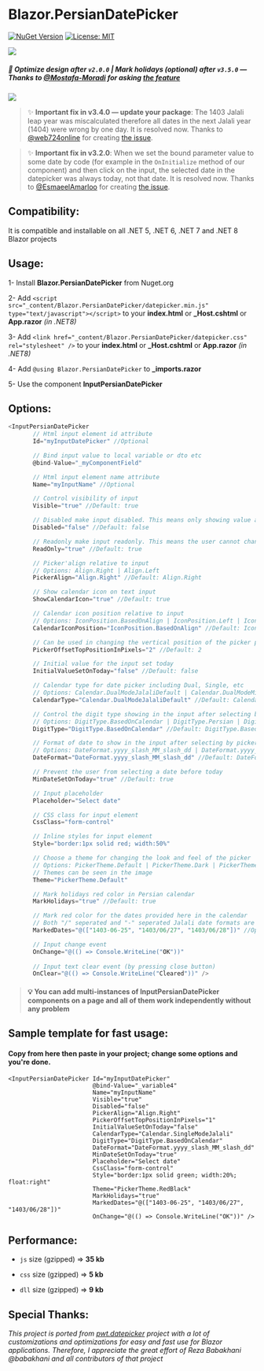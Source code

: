 ﻿# Blazor.PersianDatePicker
 
[![NuGet Version](https://img.shields.io/nuget/v/Blazor.PersianDatePicker.svg?style=flat)](https://www.nuget.org/packages/Blazor.PersianDatePicker/)
[![License: MIT](https://img.shields.io/badge/License-MIT-blue.svg)](https://raw.githubusercontent.com/farshaddavoudi/Blazor.PersianDatePicker/master/LICENSE)

<img src="https://github.com/fericode/Blazor.PersianDatePicker/blob/master/screenshot.png">

##### 🎈 Optimize design after `v2.0.0` | Mark holidays (optional) after `v3.5.0` — Thanks to [@Mostafa-Moradi](https://github.com/Mostafa-Moradi) for asking [the feature](https://github.com/farshaddavoudi/Blazor.PersianDatePicker/issues/93)

<img src="https://github.com/fericode/Blazor.PersianDatePicker/blob/master/screenshot-design-changes.png">

> ✨ **Important fix in v3.4.0 — update your package**: The 1403 Jalali leap year was miscalculated therefore all dates in the next Jalali year (1404) were wrong by one day. It is resolved now. Thanks to [@web724online](https://github.com/web724online) for creating [the issue](https://github.com/farshaddavoudi/Blazor.PersianDatePicker/issues/89).

> ✨ **Important fix in v3.2.0**: When we set the bound parameter value to some date by code (for example in the `OnInitialize` method of our component) and then click on the input, the selected date in the datepicker was always today, not that date. It is resolved now. Thanks to [@EsmaeelAmarloo](https://github.com/EsmaeelAmarloo) for creating [the issue](https://github.com/farshaddavoudi/Blazor.PersianDatePicker/issues/60#issuecomment-1820790657).

## Compatibility:
It is compatible and installable on all .NET 5, .NET 6, .NET 7 and .NET 8 Blazor projects

## Usage:

1- Install **Blazor.PersianDatePicker** from Nuget.org

2- Add `<script src="_content/Blazor.PersianDatePicker/datepicker.min.js" type="text/javascript"></script>` to your **index.html** or **_Host.cshtml** or **App.razor** *(in .NET8)*

3- Add `<link href="_content/Blazor.PersianDatePicker/datepicker.css" rel="stylesheet" />` to your **index.html** or **_Host.cshtml** or **App.razor** *(in .NET8)*

4- Add `@using Blazor.PersianDatePicker` to **_imports.razor**

5- Use the component **InputPersianDatePicker** 

## Options:

```csharp
<InputPersianDatePicker 
       // Html input element id attribute 
       Id="myInputDatePicker" //Optional

       // Bind input value to local variable or dto etc
       @bind-Value="_myComponentField"

       // Html input element name attribute
       Name="myInputName" //Optional

       // Control visibility of input
       Visible="true" //Default: true

       // Disabled make input disabled. This means only showing value and the picker popup won't open
       Disabled="false" //Default: false

       // Readonly make input readonly. This means the user cannot change the picker value e.g. by typing
       ReadOnly="true" //Default: true

       // Picker'align relative to input
       // Options: Align.Right | Align.Left
       PickerAlign="Align.Right" //Default: Align.Right

       // Show calendar icon on text input
       ShowCalendarIcon="true" //Default: true

       // Calendar icon position relative to input
       // Options: IconPosition.BasedOnAlign | IconPosition.Left | IconPosition.Right
       CalendarIconPosition="IconPosition.BasedOnAlign" //Default: IconPosition.BasedOnAlign

       // Can be used in changing the vertical position of the picker popup relative to the input
       PickerOffsetTopPositionInPixels="2" //Default: 2

       // Initial value for the input set today
       InitialValueSetOnToday="false" //Default: false

       // Calendar type for date picker including Dual, Single, etc
       // Options: Calendar.DualModeJalaliDefault | Calendar.DualModeMiladiDefault | Calendar.SingleModeJalali | Calendar.SingleModeMiladi
       CalendarType="Calendar.DualModeJalaliDefault" //Default: Calendar.DualModeJalaliDefault

       // Control the digit type showing in the input after selecting by the picker
       // Options: DigitType.BasedOnCalendar | DigitType.Persian | DigitType.English
       DigitType="DigitType.BasedOnCalendar" //Default: DigitType.BasedOnCalendar

       // Format of date to show in the input after selecting by picker, e.g. 1400/01/01 or 1400-01-01
       // Options: DateFormat.yyyy_slash_MM_slash_dd | DateFormat.yyyy_dash_MM_dash_dd
       DateFormat="DateFormat.yyyy_slash_MM_slash_dd" //Default: DateFormat.yyyy_slash_MM_slash_dd

       // Prevent the user from selecting a date before today
       MinDateSetOnToday="true" //Default: true

       // Input placeholder
       Placeholder="Select date"

       // CSS class for input element
       CssClass="form-control"

       // Inline styles for input element
       Style="border:1px solid red; width:50%"

       // Choose a theme for changing the look and feel of the picker
       // Options: PickerTheme.Default | PickerTheme.Dark | PickerTheme.Blue | PickerTheme.Cheerup | PickerTheme.RedBlack
       // Themes can be seen in the image
       Theme="PickerTheme.Default"

       // Mark holidays red color in Persian calendar
       MarkHolidays="true" //Default: true

       // Mark red color for the dates provided here in the calendar
       // Both "/" seperated and "-" seperated Jalali date formats are valid
       MarkedDates="@(["1403-06-25", "1403/06/27", "1403/06/28"])" //Optional

       // Input change event
       OnChange="@(() => Console.WriteLine("OK"))"
                        
       // Input text clear event (by pressing close button)
       OnClear="@(() => Console.WriteLine("Cleared"))" />

```

> #### 💡 You can add multi-instances of InputPersianDatePicker components on a page and all of them work independently without any problem

## Sample template for fast usage:
#### Copy from here then paste in your project; change some options and you're done.

```razor
<InputPersianDatePicker Id="myInputDatePicker"
                        @bind-Value="_variable4"
                        Name="myInputName"
                        Visible="true"
                        Disabled="false"
                        PickerAlign="Align.Right"
                        PickerOffsetTopPositionInPixels="1"
                        InitialValueSetOnToday="false"
                        CalendarType="Calendar.SingleModeJalali"
                        DigitType="DigitType.BasedOnCalendar"
                        DateFormat="DateFormat.yyyy_slash_MM_slash_dd"
                        MinDateSetOnToday="true"
                        Placeholder="Select date"
                        CssClass="form-control"
                        Style="border:1px solid green; width:20%; float:right"
                        Theme="PickerTheme.RedBlack"
                        MarkHolidays="true"
                        MarkedDates="@(["1403-06-25", "1403/06/27", "1403/06/28"])"
                        OnChange="@(() => Console.WriteLine("OK"))" />
```

## Performance:

   * `js` size (gzipped) ⇒ **35 kb** 

   * `css` size (gzipped) ⇒ **5 kb** 

   * `dll` size (gzipped) ⇒‌ **9 kb** 


## Special Thanks:
  *This project is ported from [pwt.datepicker](https://github.com/babakhani/pwt.datepicker) project with a lot of customizations and optimizations for easy and fast use for Blazor applications. Therefore, I appreciate the great effort of Reza Babakhani @babakhani and all contributors of that project*


